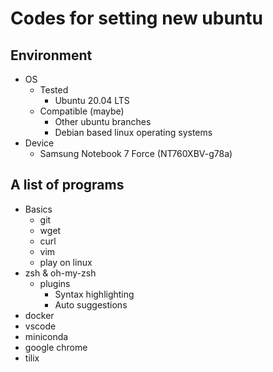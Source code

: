 # Codes for setting new ubuntu

## Environment
- OS
  + Tested
    + Ubuntu 20.04 LTS
  + Compatible (maybe)
    + Other ubuntu branches
    + Debian based linux operating systems
- Device
  + Samsung Notebook 7 Force (NT760XBV-g78a)

## A list of programs
- Basics
  + git
  + wget
  + curl
  + vim
  + play on linux
- zsh & oh-my-zsh
  + plugins
    + Syntax highlighting
    + Auto suggestions
- docker
- vscode
- miniconda
- google chrome
- tilix
